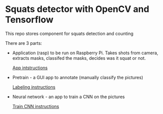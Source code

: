 # Squats detector with OpenCV and Tensorflow

This repo stores component for squats detection and counting

There are 3 parts:

- Application (rasp) to be run on Raspberry Pi. Takes shots from camera, extracts masks, classifed the masks, decides was it squat or not.

  [App intstructions](https://github.com/tprlab/squats/rasp)
- Pretrain - a GUI app to annotate (manually classify the pictures)

  [Labeling instructions](https://github.com/tprlab/squats/pretrain)
- Neural network - an app to train a CNN on the pictures

  [Train CNN instructions](https://github.com/tprlab/squats/nn)

